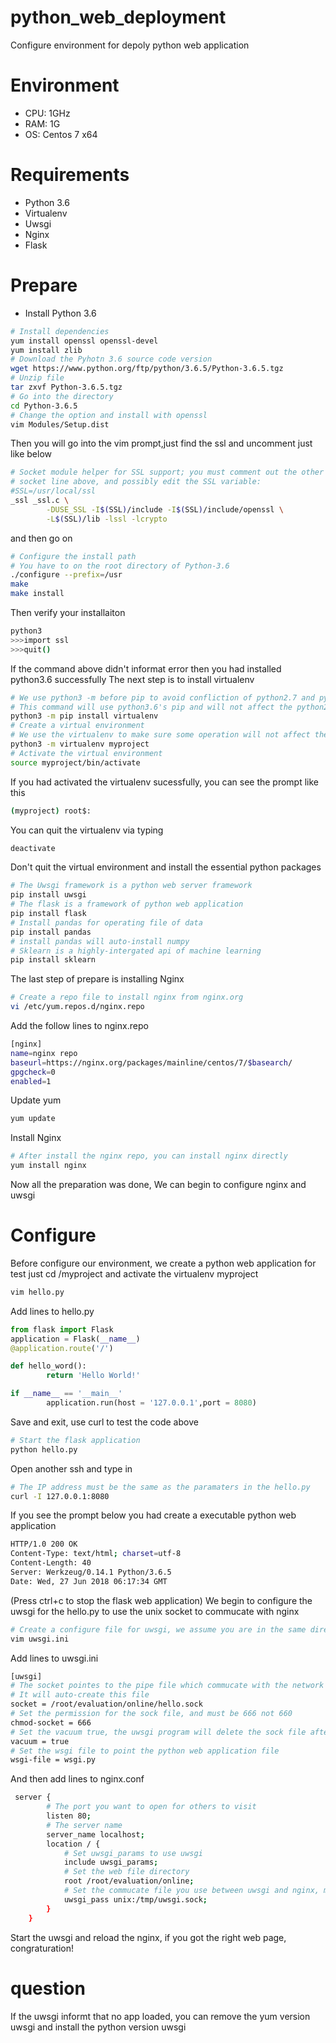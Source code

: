 # python_web_deployment
Configure environment for depoly python web application

# Environment
* CPU: 1GHz
* RAM: 1G
* OS:  Centos 7 x64
# Requirements
* Python 3.6
* Virtualenv
* Uwsgi
* Nginx
* Flask
# Prepare
* Install Python 3.6
```bash
# Install dependencies
yum install openssl openssl-devel
yum install zlib
# Download the Pyhotn 3.6 source code version
wget https://www.python.org/ftp/python/3.6.5/Python-3.6.5.tgz
# Unzip file
tar zxvf Python-3.6.5.tgz
# Go into the directory
cd Python-3.6.5
# Change the option and install with openssl
vim Modules/Setup.dist
```
Then you will go into the vim prompt,just find the ssl and uncomment just like below
```bash
# Socket module helper for SSL support; you must comment out the other
# socket line above, and possibly edit the SSL variable:
#SSL=/usr/local/ssl
_ssl _ssl.c \
        -DUSE_SSL -I$(SSL)/include -I$(SSL)/include/openssl \
        -L$(SSL)/lib -lssl -lcrypto
```
and then go on
```bash
# Configure the install path
# You have to on the root directory of Python-3.6
./configure --prefix=/usr
make
make install
```
Then verify your installaiton
```bash
python3
>>>import ssl
>>>quit()
```
If the command above didn't informat error then you had installed python3.6 successfully
The next step is to install virtualenv
```bash
# We use python3 -m before pip to avoid confliction of python2.7 and python3.6
# This command will use python3.6's pip and will not affect the python2.7
python3 -m pip install virtualenv
# Create a virtual environment
# We use the virtualenv to make sure some operation will not affect the system's python
python3 -m virtualenv myproject
# Activate the virtual environment
source myproject/bin/activate
```
If you had activated the virtualenv sucessfully, you can see the prompt like this
```bash
(myproject) root$:
```
You can quit the virtualenv via typing
```bash
deactivate
```
Don't quit the virtual environment and install the essential python packages
```bash
# The Uwsgi framework is a python web server framework
pip install uwsgi
# The flask is a framework of python web application
pip install flask
# Install pandas for operating file of data
pip install pandas
# install pandas will auto-install numpy
# Sklearn is a highly-intergated api of machine learning
pip install sklearn
```
The last step of prepare is installing Nginx
```bash
# Create a repo file to install nginx from nginx.org
vi /etc/yum.repos.d/nginx.repo
```
Add the follow lines to nginx.repo
```bash
[nginx]
name=nginx repo
baseurl=https://nginx.org/packages/mainline/centos/7/$basearch/
gpgcheck=0
enabled=1
```
Update yum
```bash
yum update
```
Install Nginx
```bash
# After install the nginx repo, you can install nginx directly
yum install nginx
```
Now all the preparation was done, We can begin to configure nginx and uwsgi
# Configure
Before configure our environment, we create a python web application for test
just cd /myproject and activate the virtualenv myproject
```bash
vim hello.py
```
Add lines to hello.py
```python
from flask import Flask
application = Flask(__name__)
@application.route('/')

def hello_word():
        return 'Hello World!'

if __name__ == '__main__'
        application.run(host = '127.0.0.1',port = 8080)
```
Save and exit, use curl to test the code above
```bash
# Start the flask application
python hello.py
```
Open another ssh and type in
```bash
# The IP address must be the same as the paramaters in the hello.py
curl -I 127.0.0.1:8080
```
If you see the prompt below you had create a executable python web application
```bash
HTTP/1.0 200 OK
Content-Type: text/html; charset=utf-8
Content-Length: 40
Server: Werkzeug/0.14.1 Python/3.6.5
Date: Wed, 27 Jun 2018 06:17:34 GMT
```
(Press ctrl+c to stop the flask web application)
We begin to configure the uwsgi for the hello.py to use the unix socket to commucate with nginx
```bash
# Create a configure file for uwsgi, we assume you are in the same directory as hello.py
vim uwsgi.ini
```
Add lines to uwsgi.ini
```bash
[uwsgi]
# The socket pointes to the pipe file which commucate with the network
# It will auto-create this file
socket = /root/evaluation/online/hello.sock
# Set the permission for the sock file, and must be 666 not 660
chmod-socket = 666
# Set the vacuum true, the uwsgi program will delete the sock file after it terminal
vacuum = true
# Set the wsgi file to point the python web application file
wsgi-file = wsgi.py
```
And then add lines to nginx.conf
```bash
 server {
        # The port you want to open for others to visit
        listen 80;
        # The server name
        server_name localhost;
        location / {
            # Set uwsgi_params to use uwsgi
            include uwsgi_params;
            # Set the web file directory
            root /root/evaluation/online;
            # Set the commucate file you use between uwsgi and nginx, must be the same as the uwsgi.ini
            uwsgi_pass unix:/tmp/uwsgi.sock;
        }
    }
```
Start the uwsgi and reload the nginx, if you got the right web page, congraturation!

# question
If the uwsgi informt that no app loaded, you can remove the yum version uwsgi and install the python version uwsgi
